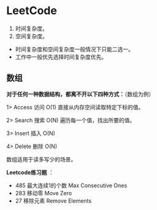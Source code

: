 # LeetCode

1. 时间复杂度。
2. 空间复杂度。

- 时间复杂度和空间复杂度一般情况下只能二选一。
- 工作中一般优先选择时间复杂度优先。

## 数组

**对于任何一种数据结构，都离不开以下四种方式：**（数组为例）

1> Access 访问  O(1)   直接从内存空间读取特定下标的值。

2> Search 搜索 O(N)  遍历每一个值，找出所要的值。

3> Insert 插入 O(N)  

4> Delete 删除  O(N)

数组适用于读多写少的场景。



**Leetcode练习题** ： 

- 485  最大连续1的个数     Max Consecutive Ones
- 283  移动零 Move Zero
- 27    移除元素 Remove Elements



